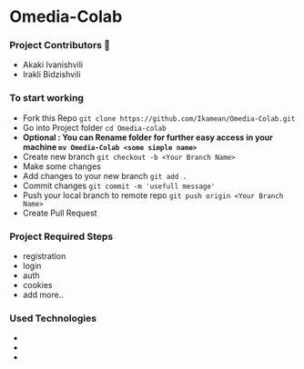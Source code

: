 # Omedia-Colab 

### **Project Contributors** :rocket:
- Akaki Ivanishvili
- Irakli Bidzishvili



### To start working 
- Fork this Repo ```git clone https://github.com/Ikamean/Omedia-Colab.git```
- Go into Project folder ```cd Omedia-colab```
- **Optional : You can Rename folder for further easy access in your machine ``` mv Omedia-Colab <some simple name> ```**  
- Create new branch ```git checkout -b <Your Branch Name>```
- Make some changes
- Add changes to your new branch ``` git add . ```
- Commit changes ``` git commit -m 'usefull message' ```
- Push your local branch to remote repo ``` git push origin <Your Branch Name> ```
- Create Pull Request




### **Project Required Steps**
- registration
- login
- auth
- cookies
- add more..

### **Used Technologies**
-
-
-
